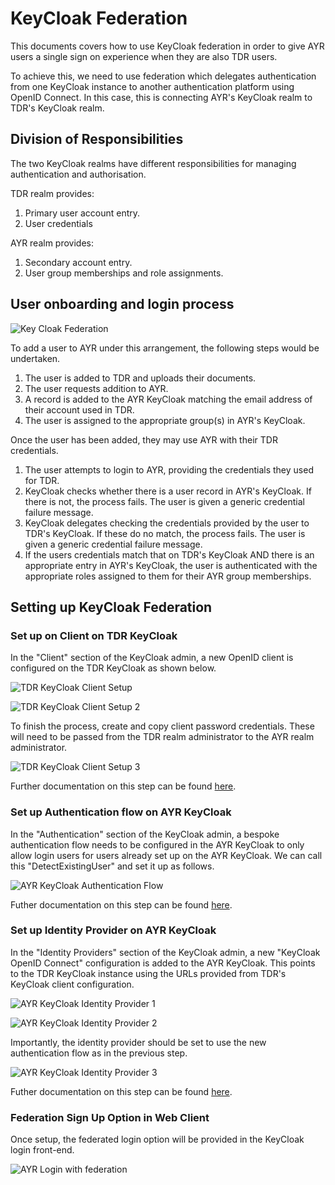 # KeyCloak Federation

This documents covers how to use KeyCloak federation in order to give AYR users a single sign on experience when they are also TDR users.

To achieve this, we need to use federation which delegates authentication from one KeyCloak instance to another authentication platform using OpenID Connect. In this case, this is connecting AYR's KeyCloak realm to TDR's KeyCloak realm.

## Division of Responsibilities

The two KeyCloak realms have different responsibilities for managing authentication and authorisation.

TDR realm provides:
1. Primary user account entry.
2. User credentials

AYR realm provides:
1. Secondary account entry.
2. User group memberships and role assignments.

## User onboarding and login process

![Key Cloak Federation](images/keycloak-federation.png)

To add a user to AYR under this arrangement, the following steps would be undertaken.

1. The user is added to TDR and uploads their documents.
2. The user requests addition to AYR.
3. A record is added to the AYR KeyCloak matching the email address of their account used in TDR.
4. The user is assigned to the appropriate group(s) in AYR's KeyCloak.

Once the user has been added, they may use AYR with their TDR credentials.

1. The user attempts to login to AYR, providing the credentials they used for TDR.
2. KeyCloak checks whether there is a user record in AYR's KeyCloak. If there is not, the process fails. The user is given a generic credential failure message.
3. KeyCloak delegates checking the credentials provided by the user to TDR's KeyCloak. If these do no match, the process fails. The user is given a generic credential failure message.
4. If the users credentials match that on TDR's KeyCloak AND there is an appropriate entry in AYR's KeyCloak, the user is authenticated with the appropriate roles assigned to them for their AYR group memberships.

## Setting up KeyCloak Federation

### Set up on Client on TDR KeyCloak

In the "Client" section of the KeyCloak admin, a new OpenID client is configured on the TDR KeyCloak as shown below.

![TDR KeyCloak Client Setup](images/keycloak-fed-create-client-1.png)

![TDR KeyCloak Client Setup 2](images/keycloak-fed-create-client-2.png)

To finish the process, create and copy client password credentials. These will need to be passed from the TDR realm administrator to the AYR realm administrator.

![TDR KeyCloak Client Setup 3](images/keycloak-fed-create-client-3.png)

Further documentation on this step can be found [here](https://www.keycloak.org/docs/latest/server_admin/#_oidc_clients).

### Set up Authentication flow on AYR KeyCloak

In the "Authentication" section of the KeyCloak admin, a bespoke authentication flow needs to be configured in the AYR KeyCloak to only allow login users for users already set up on the AYR KeyCloak. We can call this "DetectExistingUser" and set it up as follows.

![AYR KeyCloak Authentication Flow](images/keycloak-fed-authentication.png)

Futher documentation on this step can be found [here](https://www.keycloak.org/docs/latest/server_admin/#_disabling_automatic_user_creation).

### Set up Identity Provider on AYR KeyCloak

In the "Identity Providers" section of the KeyCloak admin, a new "KeyCloak OpenID Connect" configuration is added to the AYR KeyCloak. This points to the TDR KeyCloak instance using the URLs provided from TDR's KeyCloak client configuration. 

![AYR KeyCloak Identity Provider 1](images/keycloak-fed-idprovide-1.png)

![AYR KeyCloak Identity Provider 2](images/keycloak-fed-idprovide-2.png)

Importantly, the identity provider should be set to use the new authentication flow as in the previous step.

![AYR KeyCloak Identity Provider 3](images/keycloak-fed-idprovide-final.png)

Futher documentation on this step can be found [here](https://www.keycloak.org/docs/latest/server_admin/#_identity_broker_oidc).

### Federation Sign Up Option in Web Client

Once setup, the federated login option will be provided in the KeyCloak login front-end.

![AYR Login with federation](images/keycloak-fed-user-login-1.png)

